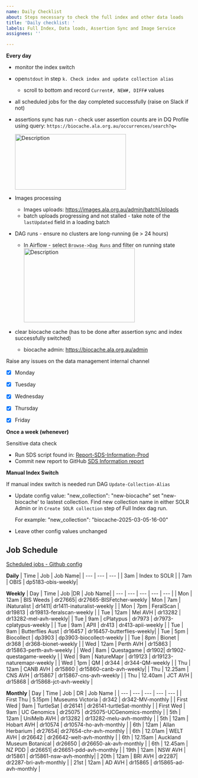 ```yaml
---
name: Daily Checklist
about: Steps necessary to check the full index and other data loads
title: 'Daily checklist: '
labels: Full Index, Data loads, Assertion Sync and Image Service
assignees: ''

---
```

**Every day**

-  monitor the index switch
  - open`stdout` in step `k. Check index and update collection alias`
     - scroll to bottom and record `Current#, NEW#, DIFF#` values
-  all scheduled jobs for the day completed successfully (raise on Slack if not) 
-  assertions sync has run - check user assertion counts are in DQ Profile using query:
`https://biocache.ala.org.au/occurrences/search?q=`
      
     <img src="https://github.com/user-attachments/assets/213ddffb-c7fb-4084-8b56-f13cecd8f61e" alt="Description" width="300" height="150">

- Images processing
  -  Images uploads: https://images.ala.org.au/admin/batchUploads    
  -  batch uploads progressing and not stalled - take note of the `lastUpdated` field in a loading batch
    
- DAG runs - ensure no clusters are long-running (ie > 24 hours)

  - In Airflow - select `Browse->Dag Runs` and filter on running state
          <img src="https://github.com/user-attachments/assets/3b69816d-09d3-4902-88ce-b80436110d54" alt="Description" width="300" height="200">

- clear biocache cache (has to be done after assertion sync and index successfully switched)
  
  - biocache admin: https://biocache.ala.org.au/admin
    
Raise any issues on the data management internal channel 

- [x] Monday
- [x] Tuesday
- [x] Wednesday
- [x] Thursday
- [x] Friday


**Once a week (whenever)**

Sensitive data check
- Run SDS script found in: [Report-SDS-Information-Prod](https://github.com/AtlasOfLivingAustralia/authoritative-lists/blob/master/legacy-notebooks-scripts/monitoring/reports/scripts/Report-SDS-Information-Prod.py)
- Commit new report to GitHub [SDS Information report](https://github.com/AtlasOfLivingAustralia/authoritative-lists/blob/master/legacy-notebooks-scripts/monitoring/reports/SDS-Assertions-Information-test.md)

**Manual Index Switch**

If manual index switch is needed run DAG `Update-Collection-Alias`
- Update config value:  "new_collection": "new-biocache" set "new-biocache' to lastest collection. Find new collection name in either SOLR Admin or in `Create SOLR collection` step of Full Index dag run.

  For example:  "new_collection": "biocache-2025-03-05-16-00"
- Leave other config values unchanged

## Job Schedule

[Scheduled jobs - Github config](https://github.com/AtlasOfLivingAustralia/databox/blob/master/airflow/pipelines-job-schedules/job-schedule-config-prod.json) 

**Daily**
| Time | Job | Job Name|
| --- | --- | --- |
| 3am | Index to SOLR |
| 7am | OBIS | dp5183-obis-weekly|


**Weekly**
| Day | Time | Job |DR | Job Name|
| --- | --- | --- | --- | --- |
| Mon | 12am | BIS Weeds  | dr27665|  dr27665-BISFetcher-weekly
| Mon | 7am | iNaturalist | dr1411| dr1411-inaturalist-weekly |
| Mon | 7pm | FeralScan | dr19813 | dr19813-feralscan-weekly |
| Tue | 12am | Mel AVH | dr13282 | dr13282-mel-avh-weekly|
| Tue | 9am | cPlatypus | dr7973 | dr7973-cplatypus-weekly |
| Tue | 9am | APII | dr413 | dr413-apii-weekly |
| Tue | 9am | Butterflies Aust | dr16457 |  dr16457-butterflies-weekly|
| Tue | 5pm | Biocollect | dp3903 | dp3903-biocollect-weekly |
| Tue | 8pm | Bionet | dr368 |  dr368-bionet-weekly |
| Wed | 12am | Perth AVH | dr15863 | dr15863-perth-avh-weekly |
| Wed | 8am | Questagame | dr1902| dr1902-questagame-weekly |
| Wed | 9am | NatureMapr | dr19123 |  dr19123-naturemapr-weekly |
| Wed | 1pm | QM | dr344 | dr344-QM-weekly |
| Thu | 12am | CANB AVH | dr15860 |  dr15860-canb-avh-weekly|
| Thu | 12.25am | CNS AVH | dr15867 | dr15867-cns-avh-weekly  |
| Thu | 12.40am | JCT AVH | dr15868 | dr15868-jct-avh-weekly |

**Monthly**
| Day | Time | Job | DR | Job Name |
| --- | --- | --- |  --- | --- |
| First Thu | 5.15pm | Museums Victoria | dr342 | dr342-MV-monthly |
| First Wed | 9am | TurtleSat | dr26141 | dr26141-turtleSat-monthly |
| First Wed | 9am | UC Genomics | dr25075 | dr25075-UCGenomics-monthly |
| 5th | 12am | UniMelb AVH | dr13282 | dr13282-melu-avh-monthly |
| 5th | 12am | Hobart AVH  | dr10574 | dr10574-ho-avh-monthly |
| 6th | 12am | Allan Herbarium | dr27654| dr27654-chr-avh-monthly |
| 6th | 12.01am | WELT AVH | dr26642 | dr26642-welt-avh-monthly |
| 6th | 12.15am | Auckland Museum Botanical  | dr26650 | dr26650-ak-avh-monthly |
| 6th | 12.45am | NZ PDD | dr26651| dr26651-pdd-avh-monthly |
| 19th | 12am | NSW AVH | dr15861 | dr15861-nsw-avh-monthly|
| 20th | 12am | BRI AVH | dr2287| dr2287-bri-avh-monthly |
| 21st | 12am | AD AVH | dr15865 | dr15865-ad-avh-monthly | 
